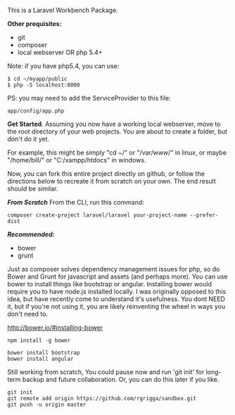 This is a Laravel Workbench Package.

**Other prequisites:**
* git
* composer
* local webserver OR php 5.4+

Note: if you have php5.4, you can use:

	$ cd ~/myapp/public
	$ php -S localhost:8000

<!-- Assume your name is "Bill" and your Package will be named "MyApp" -->

PS: you may need to add the ServiceProvider to this file:


    app/config/app.php

**Get Started**.
Assuming you now have a working local webserver, move to the root directory of your web projects.  You are about to create a folder, but don't do it yet.

For example, this might be simply "cd ~/" 
or "/var/www/" in linux,
or maybe "/home/bill/"
or "C:/xampp/htdocs" in windows.

Now, you can fork this entire project directly on github, or follow the directions below to recreate it from scratch on your own.  The end result should be similar.

***From Scratch***
From the CLI, run this command:

    composer create-project laravel/laravel your-project-name --prefer-dist

***Recommended:***
* bower
* grunt

Just as composer solves dependency management issues for php, so do Bower and Grunt for javascript and assets (and perhaps more).  You can use bower to install things like bootstrap or angular.  Installing bower would require you to have node.js installed locally.  I was originally opposed to this idea, but have recently come to understand it's usefulness.  You dont NEED it, but if you're not using it, you are likely reinventing the wheel in ways you don't need to. 

http://bower.io/#installing-bower

    npm install -g bower
    
    bower install bootstrap
    bower install angular

Still working from scratch, 
You could pause now and run 'git init' for long-term backup and future collaboration.  Or, you can do this later if you like.

    git init
    git remote add origin https://github.com/rgrigga/sandbox.git
    git push -u origin master

